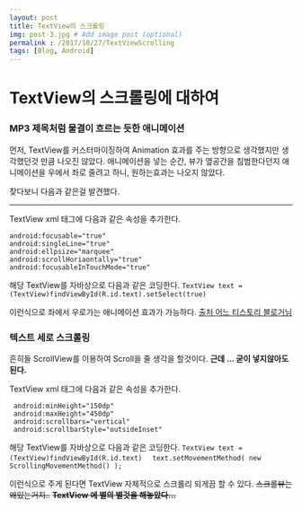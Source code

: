 ```yaml
---
layout: post
title: TextView의 스크롤링
img: post-3.jpg # Add image post (optional)
permalink : /2017/10/27/TextViewScrolling
tags: [Blog, Android]
---
```

# TextView의 스크롤링에 대하여  

### MP3 제목처럼 물결이 흐르는 듯한 애니메이션 

먼저, TextView를 커스터마이징하여 Animation 효과를 주는 방향으로 생각했지만 생각했던것 만큼 나오진 않았다.
애니메이션을 넣는 순간, 뷰가 옆공간을 침범한다던지 애니메이션을 우에서 좌로 줄려고 하니, 원하는효과는 나오지 않았다. 

찾다보니 다음과 같은걸 발견했다. 

- - -

TextView xml 태그에 다음과 같은 속성을 추가한다. 
```
android:focusable="true"
android:singleLine="true"
android:ellpsize="marquee"
android:scrollHoriaontally="true"
android:focusableInTouchMode="true"
```

해당 TextView를 자바상으로 다음과 같은 코딩한다.
`TextView text = (TextView)findViewById(R.id.text).setSelect(true)`

이런식으로 좌에서 우로가는 애니메이션 효과가 가능하다.
[출처 어느 티스토리 블로거님](http://sunwoont.tistory.com/entry/TextView-%EC%8A%AC%EB%9D%BC%EC%9D%B4%EB%94%A9)


### 텍스트 세로 스크롤링

흔히들 ScrollView를 이용하여 Scroll을 줄 생각을 할것이다.
**근데 ... 굳이 넣지않아도된다.**

TextView xml 태그에 다음과 같은 속성을 추가한다. 
```
 android:minHeight="150dp"
 android:maxHeight="450dp"
 android:scrollbars="vertical"
 android:scrollbarStyle="outsideInset"

```

해당 TextView를 자바상으로 다음과 같은 코딩한다.
`TextView text = (TextView)findViewById(R.id.text)`
`  text.setMovementMethod( new ScrollingMovementMethod() );`


이런식으로 주게 된다면 TextView 자체적으로 스크롤리 되게끔 할 수 있다. 
~~스크롤뷰는 왜있는거지..~~
~~**TextView 에 별의 별것을 해놓았다...**~~
